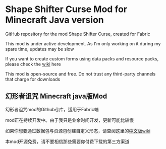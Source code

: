 # Shape Shifter Curse Mod for Minecraft Java version
GitHub repository for the mod Shape Shifter Curse, created for Fabric

This mod is under active development. As I'm only working on it during my spare time, updates may be slow

If you want to create custom forms using data packs and resource packs, please check the [wiki](https://ssc-wiki.readthedocs.io/en/latest/) here

This mod is open-source and free. Do not trust any third-party channels that charge for downloads

幻形者诅咒 Minecraft java版Mod
---
幻形者诅咒mod的Github仓库，适用于Fabric端

mod正在持续开发中。由于我只是业余时间开发，更新可能比较慢

如果你想要通过数据包与资源包创建自定义形态，请查阅这里的[中文版wiki](https://ssc-wiki.readthedocs.io/zh-cn/latest/)

本mod开源免费，请不要相信那些需要你付费下载的第三方渠道
